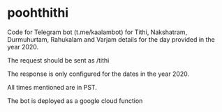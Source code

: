 # poohthithi
Code for Telegram bot (t.me/kaalambot) for Tithi, Nakshatram, Durmuhurtam, Rahukalam and Varjam details for the day provided in the year 2020.

The request should be sent as /tithi <mm-dd-yyyy>

The response is only configured for the dates in the year 2020.

All times mentioned are in PST.

The bot is deployed as a google cloud function


